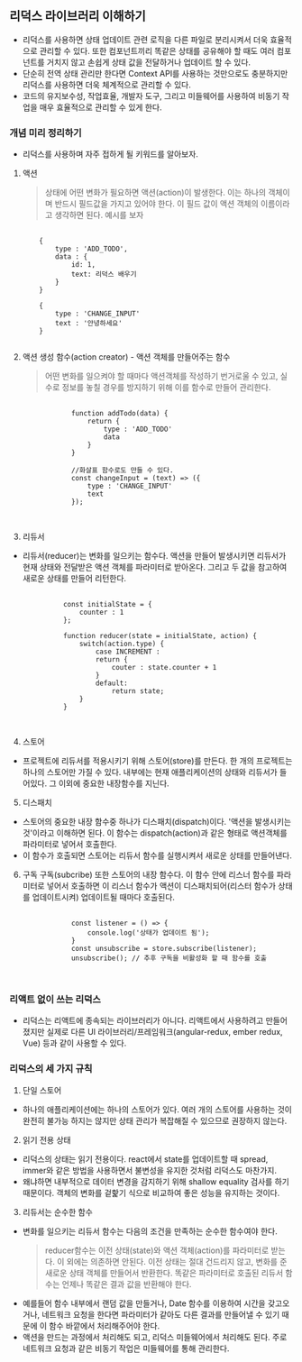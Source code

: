 ## 리덕스 라이브러리 이해하기

- 리덕스를 사용하면 상태 업데이트 관련 로직을 다른 파일로 분리시켜서 더욱 효율적으로 관리할 수 있다. 또한 컴포넌트끼리 똑같은 상태를 공유해야 할 때도 여러 컴포넌트를 거치지 않고 손쉽게 상태 값을 전달하거나 업데이트 할 수 있다.
- 단순히 전역 상태 관리만 한다면 Context API를 사용하는 것만으로도 충분하지만 리덕스를 사용하면 더욱 체계적으로 관리할 수 있다.
- 코드의 유지보수성, 작업효율, 개발자 도구, 그리고 미들웨어를 사용하여 비동기 작업을 매우 효율적으로 관리할 수 있게 한다.

### 개념 미리 정리하기

- 리덕스를 사용하며 자주 접하게 될 키워드를 알아보자.

1. 액션

   > 상태에 어떤 변화가 필요하면 액션(action)이 발생한다. 이는 하나의 객체이며 반드시 필드값을 가지고 있어야 한다. 이 필드 값이 액션 객체의 이름이라고 생각하면 된다. 예시를 보자

   <pre>
       <code>
       {
           type : 'ADD_TODO',
           data : {
               id: 1,
               text: 리덕스 배우기
           }
       }
   
       {
           type : 'CHANGE_INPUT'
           text : '안녕하세요'
       }
       </code>
   </pre>

2. 액션 생성 함수(action creator) - 액션 객체를 만들어주는 함수

   > 어떤 변화를 일으켜야 할 때마다 액션객체를 작성하기 번거로울 수 있고, 실수로 정보를 놓칠 경우를 방지하기 위해 이를 함수로 만들어 관리한다.

      <pre>
           <code>
               function addTodo(data) {
                   return {
                       type : 'ADD_TODO'
                       data
                   }
               }
      
               //화살표 함수로도 만들 수 있다.
               const changeInput = (text) => ({
                   type : 'CHANGE_INPUT'
                   text 
               });
           </code>
       </pre>

3. 리듀서

- 리듀서(reducer)는 변화를 일으키는 함수다. 액션을 만들어 발생시키면 리듀서가 현재 상태와 전달받은 액션 객체를 파라미터로 받아온다. 그리고 두 값을 참고하여 새로운 상태를 만들어 리턴한다.

   <pre>
        <code>
            const initialState = {
                counter : 1
            };
  
            function reducer(state = initialState, action) {
                switch(action.type) {
                    case INCREMENT :
                    return {
                        couter : state.counter + 1
                    }
                    default:
                        return state;
                }
            }
        </code>
    </pre>

4. 스토어

- 프로젝트에 리듀서를 적용시키기 위해 스토어(store)를 만든다. 한 개의 프로젝트는 하나의 스토어만 가질 수 있다. 내부에는 현재 애플리케이션의 상태와 리듀서가 들어있다. 그 이외에 중요한 내장함수를 지닌다.

5. 디스패치

- 스토어의 중요한 내장 함수중 하나가 디스패치(dispatch)이다. '액션을 발생시키는 것'이라고 이해하면 된다. 이 함수는 dispatch(action)과 같은 형태로 액션객체를 파라미터로 넣어서 호출한다.
- 이 함수가 호출되면 스토어는 리듀서 함수를 실행시켜서 새로운 상태를 만들어낸다.

6. 구독
   구독(subcribe) 또한 스토어의 내장 함수다. 이 함수 안에 리스너 함수를 파라미터로 넣어서 호출하면 이 리스너 함수가 액션이 디스패치되어(리스터 함수가 상태를 업데이트시켜) 업데이트될 때마다 호출된다.
      <pre>
           <code>
               const listener = () => {
                   console.log('상태가 업데이트 됨');
               }
               const unsubscribe = store.subscribe(listener);
               unsubscribe(); // 추후 구독을 비활성화 할 때 함수를 호출
           </code>
       </pre>

### 리액트 없이 쓰는 리덕스

- 리덕스는 리액트에 종속되는 라이브러리가 아니다. 리액트에서 사용하려고 만들어졌지만 실제로 다른 UI 라이브러리/프레임워크(angular-redux, ember redux, Vue) 등과 같이 사용할 수 있다.

### 리덕스의 세 가지 규칙

1. 단일 스토어

- 하나의 애플리케이션에는 하나의 스토어가 있다. 여러 개의 스토어를 사용하는 것이 완전히 불가능 하지는 않지만 상태 관리가 복잡해질 수 있으므로 권장하지 않는다.

2. 읽기 전용 상태

- 리덕스의 상태는 읽기 전용이다. react에서 state를 업데이트할 때 spread, immer와 같은 방법을 사용하면서 불변성을 유지한 것처럼 리덕스도 마찬가지.
- 왜냐하면 내부적으로 데이터 변경을 감지하기 위해 shallow equality 검사를 하기 때문이다. 객체의 변화를 겉핥기 식으로 비교하여 좋은 성능을 유지하는 것이다.

3. 리듀서는 순수한 함수

- 변화를 일으키는 리듀서 함수는 다음의 조건을 만족하는 순수한 함수여야 한다.
  > reducer함수는 이전 상태(state)와 액션 객체(action)를 파라미터로 받는다. 이 외에는 의존하면 안된다.
  > 이전 상태는 절대 건드리지 않고, 변화를 준 새로운 상태 객체를 만들어서 반환한다.
  > 똑같은 파라미터로 호출된 리듀서 함수는 언제나 똑같은 결과 값을 반환해야 한다.
- 예를들어 함수 내부에서 랜덤 값을 만들거나, Date 함수를 이용하여 시간을 갖고오거나, 네트워크 요청을 한다면 파라미터가 같아도 다른 결과를 만들어낼 수 있기 때문에 이 함수 바깥에서 처리해주어야 한다.
- 액션을 만드는 과정에서 처리해도 되고, 리덕스 미들웨어에서 처리해도 된다. 주로 네트워크 요청과 같은 비동기 작업은 미들웨어를 통해 관리한다.
